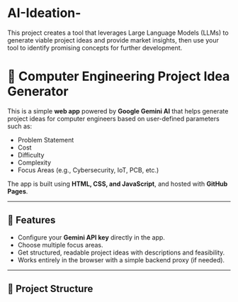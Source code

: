 # AI-Ideation-
This project creates a tool that leverages Large Language Models (LLMs) to generate viable project ideas and provide market insights, then use your tool to identify promising concepts for further development.

# 🤖 Computer Engineering Project Idea Generator

This is a simple **web app** powered by **Google Gemini AI** that helps generate project ideas for computer engineers based on user-defined parameters such as:

- Problem Statement  
- Cost  
- Difficulty  
- Complexity  
- Focus Areas (e.g., Cybersecurity, IoT, PCB, etc.)  

The app is built using **HTML, CSS, and JavaScript**, and hosted with **GitHub Pages**.

---

## 🚀 Features
- Configure your **Gemini API key** directly in the app.  
- Choose multiple focus areas.  
- Get structured, readable project ideas with descriptions and feasibility.  
- Works entirely in the browser with a simple backend proxy (if needed).  

---

## 📂 Project Structure
